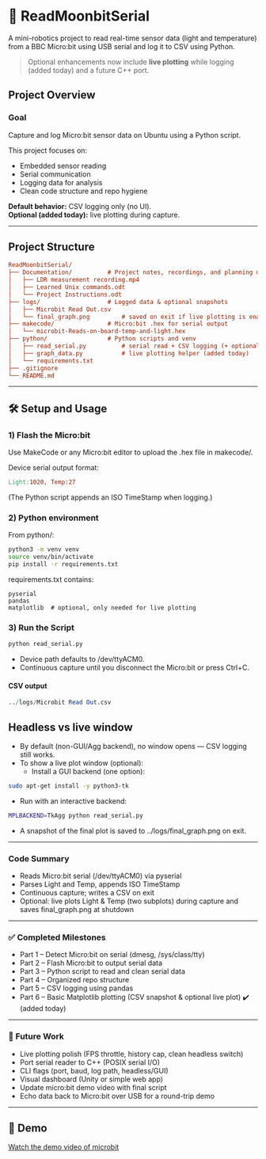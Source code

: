 # 🌙 ReadMoonbitSerial

A mini-robotics project to read real-time sensor data (light and temperature) from a BBC Micro:bit using USB serial and log it to CSV using Python.

> Optional enhancements now include **live plotting** while logging (added today) and a future C++ port.

## Project Overview

### Goal

Capture and log Micro:bit sensor data on Ubuntu using a Python script.

This project focuses on:

- Embedded sensor reading
- Serial communication
- Logging data for analysis
- Clean code structure and repo hygiene

**Default behavior:** CSV logging only (no UI).  
**Optional (added today):** live plotting during capture.

---

## Project Structure

```ini
ReadMoonbitSerial/
├── Documentation/          # Project notes, recordings, and planning docs
│   ├── LDR measurement recording.mp4
│   ├── Learned Unix commands.odt
│   └── Project Instructions.odt
├── logs/                   # Logged data & optional snapshots
│   ├── Microbit Read Out.csv
│   └── final_graph.png         # saved on exit if live plotting is enabled
├── makecode/               # Micro:bit .hex for serial output
│   └── microbit-Reads-on-board-temp-and-light.hex
├── python/                 # Python scripts and venv
│   ├── read_serial.py          # serial read + CSV logging (+ optional live plot)
│   ├── graph_data.py           # live plotting helper (added today)
│   └── requirements.txt
├── .gitignore
└── README.md
```

---

## 🛠️ Setup and Usage

### 1) Flash the Micro:bit

Use MakeCode or any Micro:bit editor to upload the .hex file in makecode/.

Device serial output format:

```makefile
Light:1020, Temp:27
```

(The Python script appends an ISO TimeStamp when logging.)

### 2) Python environment

From python/:

```bash
python3 -m venv venv
source venv/bin/activate
pip install -r requirements.txt
```

requirements.txt contains:

```text
pyserial
pandas
matplotlib  # optional, only needed for live plotting
```

### 3) Run the Script

```bash
python read_serial.py
```

- Device path defaults to /dev/ttyACM0.
- Continuous capture until you disconnect the Micro:bit or press Ctrl+C.

#### CSV output

```mathematica
../logs/Microbit Read Out.csv
```

## Headless vs live window

- By default (non-GUI/Agg backend), no window opens — CSV logging still works.
- To show a live plot window (optional):
  - Install a GUI backend (one option):

```bash
sudo apt-get install -y python3-tk
```

- Run with an interactive backend:

```bash
MPLBACKEND=TkAgg python read_serial.py
```
  
- A snapshot of the final plot is saved to ../logs/final_graph.png on exit.

---

### Code Summary

- Reads Micro:bit serial (/dev/ttyACM0) via pyserial
- Parses Light and Temp, appends ISO TimeStamp
- Continuous capture; writes a CSV on exit
- Optional: live plots Light & Temp (two subplots) during capture and saves final_graph.png at shutdown

---

### ✅ Completed Milestones

- Part 1 – Detect Micro:bit on serial (dmesg, /sys/class/tty)
- Part 2 – Flash Micro:bit to output serial data
- Part 3 – Python script to read and clean serial data
- Part 4 – Organized repo structure
- Part 5 – CSV logging using pandas
- Part 6 – Basic Matplotlib plotting (CSV snapshot & optional live plot) ✔️ (added today)

---

### 🚧 Future Work

- Live plotting polish (FPS throttle, history cap, clean headless switch)
- Port serial reader to C++ (POSIX serial I/O)
- CLI flags (port, baud, log path, headless/GUI)
- Visual dashboard (Unity or simple web app)
- Update micro:bit demo video with final script
- Echo data back to Micro:bit over USB for a round-trip demo

---

## 🎥 Demo

[Watch the demo video of microbit](https://youtube.com/shorts/u0WQgC-p3ss?feature=share)
